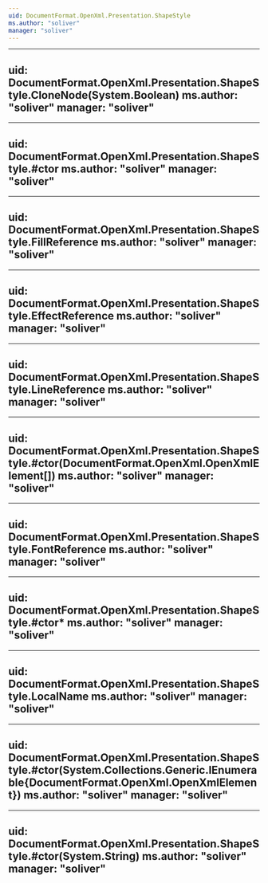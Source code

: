 ```yaml
---
uid: DocumentFormat.OpenXml.Presentation.ShapeStyle
ms.author: "soliver"
manager: "soliver"
---
```


---
uid: DocumentFormat.OpenXml.Presentation.ShapeStyle.CloneNode(System.Boolean)
ms.author: "soliver"
manager: "soliver"
---

---
uid: DocumentFormat.OpenXml.Presentation.ShapeStyle.#ctor
ms.author: "soliver"
manager: "soliver"
---

---
uid: DocumentFormat.OpenXml.Presentation.ShapeStyle.FillReference
ms.author: "soliver"
manager: "soliver"
---

---
uid: DocumentFormat.OpenXml.Presentation.ShapeStyle.EffectReference
ms.author: "soliver"
manager: "soliver"
---

---
uid: DocumentFormat.OpenXml.Presentation.ShapeStyle.LineReference
ms.author: "soliver"
manager: "soliver"
---

---
uid: DocumentFormat.OpenXml.Presentation.ShapeStyle.#ctor(DocumentFormat.OpenXml.OpenXmlElement[])
ms.author: "soliver"
manager: "soliver"
---

---
uid: DocumentFormat.OpenXml.Presentation.ShapeStyle.FontReference
ms.author: "soliver"
manager: "soliver"
---

---
uid: DocumentFormat.OpenXml.Presentation.ShapeStyle.#ctor*
ms.author: "soliver"
manager: "soliver"
---

---
uid: DocumentFormat.OpenXml.Presentation.ShapeStyle.LocalName
ms.author: "soliver"
manager: "soliver"
---

---
uid: DocumentFormat.OpenXml.Presentation.ShapeStyle.#ctor(System.Collections.Generic.IEnumerable{DocumentFormat.OpenXml.OpenXmlElement})
ms.author: "soliver"
manager: "soliver"
---

---
uid: DocumentFormat.OpenXml.Presentation.ShapeStyle.#ctor(System.String)
ms.author: "soliver"
manager: "soliver"
---
